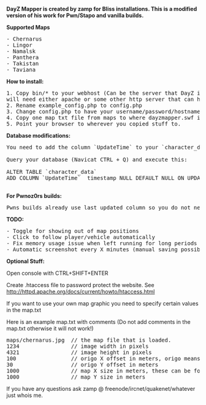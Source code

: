 <b>DayZ Mapper is created by zamp for Bliss installations. This is a modified version of his work for Pwn/Stapo and vanilla builds.</b>

<b>Supported Maps</b>
<pre>
- Chernarus
- Lingor
- Namalsk
- Panthera
- Takistan
- Taviana
</pre>

<b>How to install:</b>

<pre>
1. Copy bin/* to your webhost (Can be the server that DayZ is running on but you
will need either apache or some other http server that can handle php)
2. Rename example_config.php to config.php
3. Change config.php to have your username/password/hostname etc.
4. Copy one map txt file from maps to where dayzmapper.swf is and rename to map.txt
5. Point your browser to wherever you copied stuff to.
</pre>

<b>Database modifications:</b>

<pre>
You need to add the column `UpdateTime` to your `character_data` table. If you are using pwnoz0rs build, skip this step and read the "For Pwnoz0r" section.

Query your database (Navicat CTRL + Q) and execute this:

ALTER TABLE `character_data`
ADD COLUMN `UpdateTime`  timestamp NULL DEFAULT NULL ON UPDATE CURRENT_TIMESTAMP AFTER `Timestamp`;

</pre>

<b>For Pwnoz0rs builds:</b>

<pre>
Pwns builds already use last_updated column so you do not need to add UpdateTime. Instead, open your data.php and change any occurance of `UpdateTime` to `last_updated`
</pre>

<b>TODO:</b>
<pre>
- Toggle for showing out of map positions
- Click to follow player/vehicle automatically
- Fix memory usage issue when left running for long periods
- Automatic screenshot every X minutes (manual saving possible via console saveScreenshot command)
</pre>

<b>Optional Stuff:</b>

Open console with CTRL+SHIFT+ENTER

Create .htaccess file to password protect the website. See http://httpd.apache.org/docs/current/howto/htaccess.html

If you want to use your own map graphic you need to specify certain values in the map.txt

Here is an example map.txt with comments (Do not add comments in the map.txt otherwise it will not work!)
<pre>
maps/chernarus.jpg 	// the map file that is loaded.
1234 				// image width in pixels
4321 				// image height in pixels
100 				// origo X offset in meters, origo means coordinates 0,0
30 					// origo Y offset in meters
1000 				// map X size in meters, these can be found in the dayz database
1000 				// map Y size in meters
</pre>

If you have any questions ask zamp @ freenode/ircnet/quakenet/whatever just whois me.
